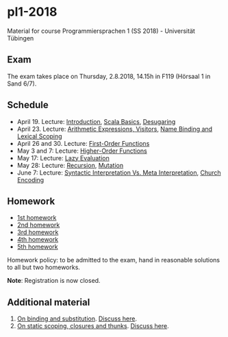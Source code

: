 # pl1-2018
Material for course Programmiersprachen 1 (SS 2018) - Universität Tübingen

## Exam
The exam takes place on Thursday, 2.8.2018, 14.15h in F119 (Hörsaal 1 in Sand 6/7).

## Schedule
- April 19. Lecture: [Introduction](lecturenotes/01-intro.scala), [Scala Basics](lecturenotes/02-scala-basics.scala), [Desugaring](lecturenotes/03-desugaring.scala)
- April 23. Lecture: [Arithmetic Expressions, Visitors](lecturenotes/04-ae.scala), [Name Binding and Lexical Scoping](lecturenotes/05-wae.scala)
- April 26 and 30. Lecture: [First-Order Functions](lecturenotes/06-f1wae.scala)
- May 3 and 7: Lecture: [Higher-Order Functions](lecturenotes/07-fae.scala)
- May 17: Lecture: [Lazy Evaluation](lecturenotes/08-lcfae.scala)
- May 28: Lecture: [Recursion](lecturenotes/09-rcfae.scala), [Mutation](lecturenotes/10-bcfae.scala)
- June 7: Lecture: [Syntactic Interpretation Vs. Meta Interpretation](lecturenotes/12-syntacticvsmeta.scala), [Church Encoding](lecturenotes/13-churchencoding.scala)

## Homework
- [1st homework](exercises/01Hw.scala)
- [2nd homework](exercises/02Hw.scala)
- [3rd homework](exercises/03Hw.md)
- [4th homework](exercises/04Hw.md)
- [5th homework](exercises/05Hw.md)

Homework policy: to be admitted to the exam, hand in reasonable solutions to all but two homeworks.

**Note**: Registration is now closed.

## Additional material
1. [On binding and substitution](exercises/additional-material/binding-substitution.md). [Discuss here](https://github.com/ps-tuebingen-courses/pl1-2018/issues/1).
2. [On static scoping, closures and thunks](exercises/additional-material/closures-thunks-scoping.md). [Discuss here](https://github.com/ps-tuebingen-courses/pl1-2018/issues/2).
